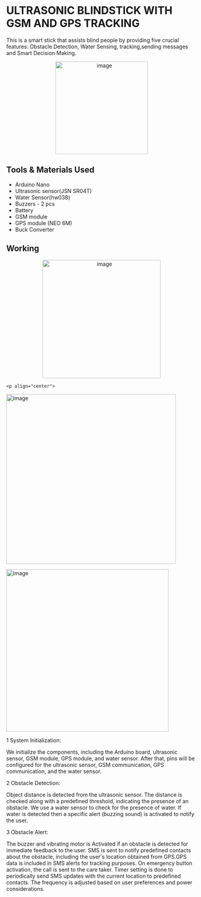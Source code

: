 # ULTRASONIC BLINDSTICK WITH GSM AND GPS TRACKING
This is a smart stick that assists blind people by providing five crucial features: Obstacle Detection, Water Sensing, tracking,sending messages and  Smart Decision Making.  




<p align="center">
  <img width="245" alt="image" src="https://github.com/Elbina-Paudel/Ultrasonic-Blindstick-with-GSM-and-GPS-tracking/assets/120787628/267e85a0-ee91-42a9-bd80-02e56e85a66e">

</p>


## Tools & Materials Used
* Arduino Nano
* Ultrasonic sensor(JSN SR04T)
* Water Sensor(hw038)
* Buzzers - 2 pcs
* Battery
* GSM module
* GPS module (NEO 6M)
* Buck Converter



## Working 
<p align="center">
<img width="313" alt="image" src="https://github.com/Elbina-Paudel/Ultrasonic-Blindstick-with-GSM-and-GPS-tracking/assets/120787628/422250c7-044c-425b-8a15-dfec50372121">
  </p>
 
    <p align="center">
<img width="449" alt="image" src="https://github.com/Elbina-Paudel/Ultrasonic-Blindstick-with-GSM-and-GPS-tracking/assets/120787628/f6a76ba1-fbbc-4a3c-a31d-9e44b3b7d3b4">
 </p>
<img width="430" alt="image" src="https://github.com/Elbina-Paudel/Ultrasonic-Blindstick-with-GSM-and-GPS-tracking/assets/120787628/7fa6d401-e6fa-481e-a112-ba6818a5111d">








1 System Initialization:

We initialize the components, including the Arduino board, ultrasonic sensor, GSM module, GPS module, and water sensor. After that, pins will be configured for the ultrasonic sensor, GSM communication, GPS communication, and the water sensor.

2 Obstacle Detection:

Object distance is detected from the ultrasonic sensor. The distance is checked along with a predefined threshold, indicating the presence of an obstacle. We use a water sensor to check for the presence of water. If water is detected then a specific alert (buzzing sound) is activated to notify the user.

3 Obstacle Alert:

The buzzer and vibrating motor is Activated if an obstacle is detected for immediate feedback to the user. SMS is sent to notify predefined contacts about the obstacle, including the user's location obtained from GPS.GPS data is included in SMS alerts for tracking purposes. On emergency button activation, the call is sent to the care taker. Timer setting is done to periodically send SMS updates with the current location to predefined contacts. The frequency is adjusted based on user preferences and power considerations.
